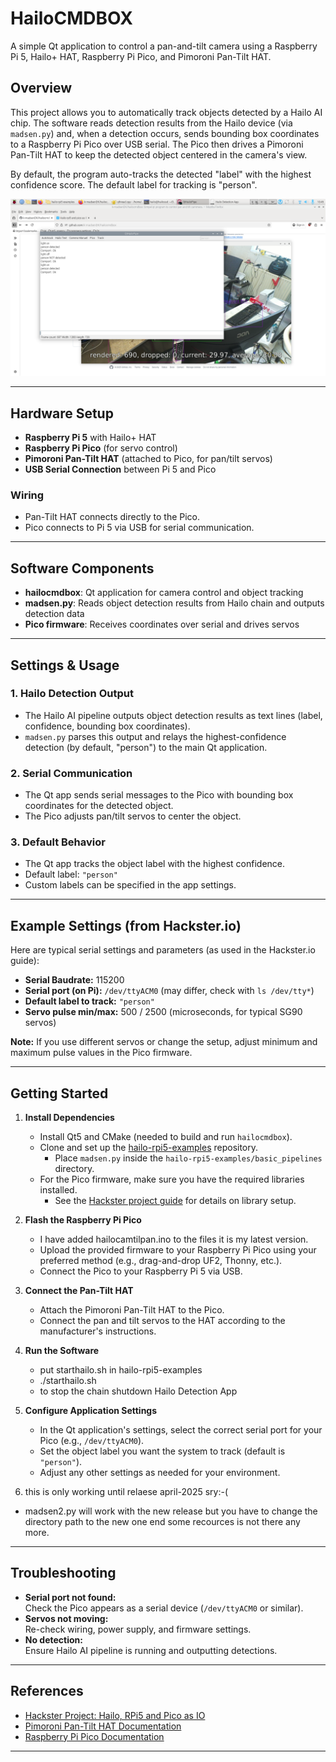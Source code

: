 # HailoCMDBOX

A simple Qt application to control a pan-and-tilt camera using a Raspberry Pi 5, Hailo+ HAT, Raspberry Pi Pico, and Pimoroni Pan-Tilt HAT.

## Overview

This project allows you to automatically track objects detected by a Hailo AI chip. The software reads detection results from the Hailo device (via `madsen.py`) and, when a detection occurs, sends bounding box coordinates to a Raspberry Pi Pico over USB serial. The Pico then drives a Pimoroni Pan-Tilt HAT to keep the detected object centered in the camera's view.

By default, the program auto-tracks the detected "label" with the highest confidence score. The default label for tracking is "person".

![Screenshot](qtboxscreendump.png)

---

## Hardware Setup

- **Raspberry Pi 5** with Hailo+ HAT
- **Raspberry Pi Pico** (for servo control)
- **Pimoroni Pan-Tilt HAT** (attached to Pico, for pan/tilt servos)
- **USB Serial Connection** between Pi 5 and Pico

### Wiring

- Pan-Tilt HAT connects directly to the Pico.
- Pico connects to Pi 5 via USB for serial communication.

---

## Software Components

- **hailocmdbox**: Qt application for camera control and object tracking
- **madsen.py**: Reads object detection results from Hailo chain and outputs detection data
- **Pico firmware**: Receives coordinates over serial and drives servos

---

## Settings & Usage

### 1. Hailo Detection Output

- The Hailo AI pipeline outputs object detection results as text lines (label, confidence, bounding box coordinates).
- `madsen.py` parses this output and relays the highest-confidence detection (by default, "person") to the main Qt application.

### 2. Serial Communication

- The Qt app sends serial messages to the Pico with bounding box coordinates for the detected object.
- The Pico adjusts pan/tilt servos to center the object.

### 3. Default Behavior

- The Qt app tracks the object label with the highest confidence.
- Default label: `"person"`
- Custom labels can be specified in the app settings.

---

## Example Settings (from Hackster.io)

Here are typical serial settings and parameters (as used in the Hackster.io guide):

- **Serial Baudrate:** 115200
- **Serial port (on Pi):** `/dev/ttyACM0` (may differ, check with `ls /dev/tty*`)
- **Default label to track:** `"person"`
- **Servo pulse min/max:** 500 / 2500 (microseconds, for typical SG90 servos)

**Note:** If you use different servos or change the setup, adjust minimum and maximum pulse values in the Pico firmware.

---
## Getting Started

1. **Install Dependencies**
   - Install Qt5 and CMake (needed to build and run `hailocmdbox`).
   - Clone and set up the [hailo-rpi5-examples](https://github.com/hailo-ai/hailo-rpi5-examples) repository.  
     - Place `madsen.py` inside the `hailo-rpi5-examples/basic_pipelines` directory.
   - For the Pico firmware, make sure you have the required libraries installed.  
     - See the [Hackster project guide](https://www.hackster.io/kim-madsen/hailo-rpi5-and-pico-as-io-f80990) for details on library setup.

2. **Flash the Raspberry Pi Pico**
   - I have added hailocamtilpan.ino to the files it is my latest version.
   - Upload the provided firmware to your Raspberry Pi Pico using your preferred method (e.g., drag-and-drop UF2, Thonny, etc.).
   - Connect the Pico to your Raspberry Pi 5 via USB.

4. **Connect the Pan-Tilt HAT**
   - Attach the Pimoroni Pan-Tilt HAT to the Pico.
   - Connect the pan and tilt servos to the HAT according to the manufacturer's instructions.

5. **Run the Software**
   - put starthailo.sh in hailo-rpi5-examples
   - ./starthailo.sh
   - to stop the chain shutdown Hailo Detection App

6. **Configure Application Settings**
   - In the Qt application's settings, select the correct serial port for your Pico (e.g., `/dev/ttyACM0`).
   - Set the object label you want the system to track (default is `"person"`).
   - Adjust any other settings as needed for your environment.

7.   this is only working until relaese  april-2025 sry:-(
- madsen2.py will work with the new release but you have to change the directory path to the new one end some recources is not there any more. 
---

## Troubleshooting

- **Serial port not found:**  
  Check the Pico appears as a serial device (`/dev/ttyACM0` or similar).
- **Servos not moving:**  
  Re-check wiring, power supply, and firmware settings.
- **No detection:**  
  Ensure Hailo AI pipeline is running and outputting detections.

---

## References

- [Hackster Project: Hailo, RPi5 and Pico as IO](https://www.hackster.io/kim-madsen/hailo-rpi5-and-pico-as-io-f80990)
- [Pimoroni Pan-Tilt HAT Documentation](https://learn.pimoroni.com/tutorial/sandyj/getting-started-with-pantilt-hat)
- [Raspberry Pi Pico Documentation](https://www.raspberrypi.com/documentation/microcontrollers/raspberry-pi-pico.html)

---
